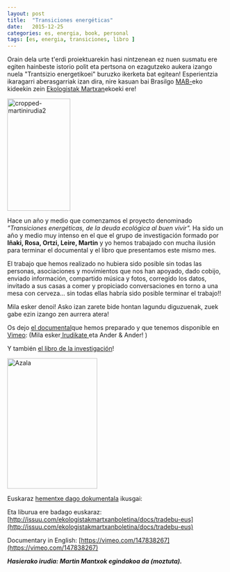 ```yaml
---
layout: post
title:  "Transiciones energéticas"
date:   2015-12-25
categories: es, energia, book, personal
tags: [es, energia, transiciones, libro ]
---
```

Orain dela urte t'erdi proiektuarekin hasi nintzenean ez nuen susmatu ere egiten hainbeste istorio polit eta pertsona on ezagutzeko aukera izango nuela "Trantsizio energetikoei" buruzko ikerketa bat egitean! Esperientzia ikaragarri aberasgarriak izan dira, nire kasuan bai Brasilgo <a href="http://mabnacional.org.br/" target="_blank">MAB-</a>eko kideekin zein <a href="http://ekologistakmartxan.org/" target="_blank">Ekologistak Martxan</a>ekoeki ere!

<a href="https://izaroblog.files.wordpress.com/2015/12/cropped-martinirudia2.jpg" rel="attachment wp-att-1692"><img class="alignleft wp-image-1692 " src="https://izaroblog.files.wordpress.com/2015/12/cropped-martinirudia2.jpg?w=169" alt="cropped-martinirudia2" width="145" height="258" /></a>

Hace un año y medio que comenzamos el proyecto denominado <em>"Transiciones energéticas, de la deuda ecológica al buen vivir". </em>Ha sido un año y medio muy intenso en el que el grupo de investigación formado por <strong>Iñaki, Rosa, Ortzi, Leire, Martin</strong> y yo hemos trabajado con mucha ilusión para terminar el documental y el libro que presentamos este mismo mes.

<!--more-->El trabajo que hemos realizado no hubiera sido posible sin todas las personas, asociaciones y movimientos que nos han apoyado, dado cobijo, enviado información, compartido música y fotos, corregido los datos, invitado a sus casas a comer y propiciado conversaciones en torno a una mesa con cerveza... sin todas ellas habría sido posible terminar el trabajo!!
Mila esker denoi! Asko izan zarete bide hontan lagundu diguzuenak, zuek gabe ezin izango zen aurrera atera!

Os dejo [el documental](https://vimeo.com/149865369)que hemos preparado y que tenemos disponible en <a href="https://vimeo.com/149865369" target="_blank">Vimeo</a>:
(Mila esker<a href="https://vimeo.com/irudikate" target="_blank"> Irudikate </a>eta Ander &amp; Ander! )


Y también <a href="http://issuu.com/ekologistakmartxanboletina/docs/tradebu" target="_blank">el libro de la investigación</a>!

<a href="https://izaroblog.files.wordpress.com/2015/12/transicionesenergeticas.pdf" rel="attachment wp-att-1690"><img class="aligncenter wp-image-1690 size-medium" src="https://izaroblog.files.wordpress.com/2015/12/azala.jpg?w=207" alt="Azala" width="207" height="300" /></a>

Euskaraz [hementxe dago dokumentala](https://vimeo.com/147086272) ikusgai:

Eta liburua ere badago euskaraz: [http://issuu.com/ekologistakmartxanboletina/docs/tradebu-eus](http://issuu.com/ekologistakmartxanboletina/docs/tradebu-eus)

Documentary in English: [https://vimeo.com/147838267](https://vimeo.com/147838267)

<em><strong>Hasierako irudia: Martin Mantxok egindakoa da (moztuta).</strong></em>

&nbsp;
